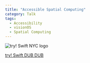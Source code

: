 ```yaml
---
title: "Accessible Spatial Computing"
category: Talk
tags:
  - Accessibility
  - visionOS
  - Spatial Computing
---
```


![try! Swift NYC logo](https://www.tryswift.co/assets/images/speakers/world/riko_world_computer.png)

[try! Swift DUB DUB](https://www.tryswift.co/dub-dub)